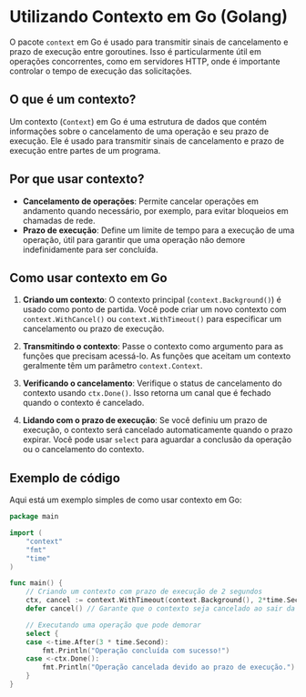 # Utilizando Contexto em Go (Golang)

O pacote `context` em Go é usado para transmitir sinais de cancelamento e prazo de execução entre goroutines. Isso é particularmente útil em operações concorrentes, como em servidores HTTP, onde é importante controlar o tempo de execução das solicitações.

## O que é um contexto?

Um contexto (`Context`) em Go é uma estrutura de dados que contém informações sobre o cancelamento de uma operação e seu prazo de execução. Ele é usado para transmitir sinais de cancelamento e prazo de execução entre partes de um programa.

## Por que usar contexto?

- **Cancelamento de operações**: Permite cancelar operações em andamento quando necessário, por exemplo, para evitar bloqueios em chamadas de rede.
- **Prazo de execução**: Define um limite de tempo para a execução de uma operação, útil para garantir que uma operação não demore indefinidamente para ser concluída.

## Como usar contexto em Go

1. **Criando um contexto**: O contexto principal (`context.Background()`) é usado como ponto de partida. Você pode criar um novo contexto com `context.WithCancel()` ou `context.WithTimeout()` para especificar um cancelamento ou prazo de execução.

2. **Transmitindo o contexto**: Passe o contexto como argumento para as funções que precisam acessá-lo. As funções que aceitam um contexto geralmente têm um parâmetro `context.Context`.

3. **Verificando o cancelamento**: Verifique o status de cancelamento do contexto usando `ctx.Done()`. Isso retorna um canal que é fechado quando o contexto é cancelado.

4. **Lidando com o prazo de execução**: Se você definiu um prazo de execução, o contexto será cancelado automaticamente quando o prazo expirar. Você pode usar `select` para aguardar a conclusão da operação ou o cancelamento do contexto.

## Exemplo de código

Aqui está um exemplo simples de como usar contexto em Go:

```go
package main

import (
    "context"
    "fmt"
    "time"
)

func main() {
    // Criando um contexto com prazo de execução de 2 segundos
    ctx, cancel := context.WithTimeout(context.Background(), 2*time.Second)
    defer cancel() // Garante que o contexto seja cancelado ao sair da função

    // Executando uma operação que pode demorar
    select {
    case <-time.After(3 * time.Second):
        fmt.Println("Operação concluída com sucesso!")
    case <-ctx.Done():
        fmt.Println("Operação cancelada devido ao prazo de execução.")
    }
}

